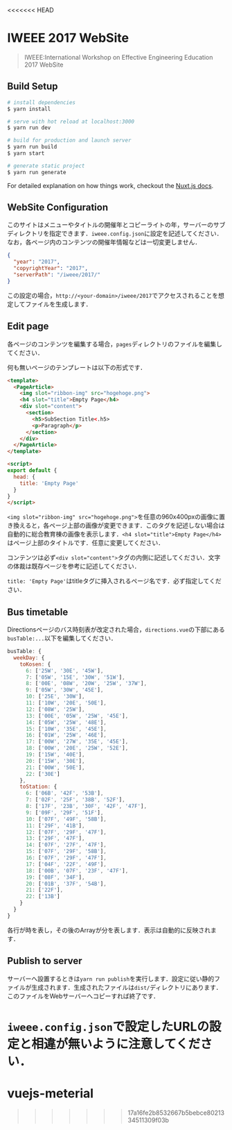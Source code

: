 <<<<<<< HEAD
# IWEEE 2017 WebSite

> IWEEE:International Workshop on Effective Engineering Education 2017 WebSite

## Build Setup

``` bash
# install dependencies
$ yarn install

# serve with hot reload at localhost:3000
$ yarn run dev

# build for production and launch server
$ yarn run build
$ yarn start

# generate static project
$ yarn run generate
```

For detailed explanation on how things work, checkout the [Nuxt.js docs](https://github.com/nuxt/nuxt.js).

## WebSite Configuration

このサイトはメニューやタイトルの開催年とコピーライトの年，サーバーのサブディレクトリを指定できます．`iweee.config.json`に設定を記述してください．なお，各ページ内のコンテンツの開催年情報などは一切変更しません．

```json
{
  "year": "2017",
  "copyrightYear": "2017",
  "serverPath": "/iweee/2017/"
}
```

この設定の場合，`http://<your-domain>/iweee/2017`でアクセスされることを想定してファイルを生成します．

## Edit page

各ページのコンテンツを編集する場合，`pages`ディレクトリのファイルを編集してください．

何も無いページのテンプレートは以下の形式です．
```html
<template>
  <PageArticle>
    <img slot="ribbon-img" src="hogehoge.png">
    <h4 slot="title">Empty Page</h4>
    <div slot="content">
      <section>
        <h5>SubSection Title<.h5>
        <p>Paragraph</p>
      </section>
    </div>
  </PageArticle>
</template>

<script>
export default {
  head: {
    title: 'Empty Page'
  }
}
</script>
```

`<img slot="ribbon-img" src="hogehoge.png">`を任意の960x400pxの画像に置き換えると，各ページ上部の画像が変更できます．このタグを記述しない場合は自動的に総合教育棟の画像を表示します．`<h4 slot="title">Empty Page</h4>`はページ上部のタイトルです．任意に変更してください．

コンテンツは必ず`<div slot="content">`タグの内側に記述してください．文字の体裁は既存ページを参考に記述してください．

`title: 'Empty Page'`はtitleタグに挿入されるページ名です．必ず指定してください．

## Bus timetable

Directionsページのバス時刻表が改定された場合，`directions.vue`の下部にある`busTable:...`以下を編集してください．

```javascript
busTable: {
  weekDay: {
    toKosen: {
      6: ['25W', '30E', '45W'],
      7: ['05W', '15E', '30W', '51W'],
      8: ['00E', '08W', '20W', '25W', '37W'],
      9: ['05W', '30W', '45E'],
      10: ['25E', '30W'],
      11: ['10W', '20E', '50E'],
      12: ['08W', '25W'],
      13: ['00E', '05W', '25W', '45E'],
      14: ['05W', '25W', '48E'],
      15: ['10W', '35E', '45E'],
      16: ['01W', '25W', '46E'],
      17: ['00W', '27W', '35E', '45E'],
      18: ['00W', '20E', '25W', '52E'],
      19: ['15W', '40E'],
      20: ['15W', '30E'],
      21: ['00W', '50E'],
      22: ['30E']
    },
    toStation: {
      6: ['06B', '42F', '53B'],
      7: ['02F', '25F', '38B', '52F'],
      8: ['17F', '23B', '30F', '42F', '47F'],
      9: ['09F', '29F', '51F'],
      10: ['07F', '49F', '58B'],
      11: ['29F', '41B'],
      12: ['07F', '29F', '47F'],
      13: ['29F', '47F'],
      14: ['07F', '27F', '47F'],
      15: ['07F', '29F', '58B'],
      16: ['07F', '29F', '47F'],
      17: ['04F', '22F', '49F'],
      18: ['00B', '07F', '23F', '47F'],
      19: ['08F', '34F'],
      20: ['01B', '37F', '54B'],
      21: ['22F'],
      22: ['13B']
    }
  }
}
```

各行が時を表し，その後のArrayが分を表します．表示は自動的に反映されます．

## Publish to server

サーバーへ設置するときは`yarn run publish`を実行します．設定に従い静的ファイルが生成されます．生成されたファイルは`dist/`ディレクトリにあります．このファイルをWebサーバーへコピーすれば終了です．

`iweee.config.json`で設定したURLの設定と相違が無いように注意してください．
=======
# vuejs-meterial
>>>>>>> 17a16fe2b8532667b5bebce8021334511309f03b
